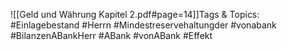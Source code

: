 
![[Geld und Währung Kapitel 2.pdf#page=14]]Tags & Topics:
   #Einlagebestand
   #Herrn
   #Mindestreservehaltungder
   #vonabank
   #BilanzenABankHerr
   #ABank
   #vonABank
   #Effekt